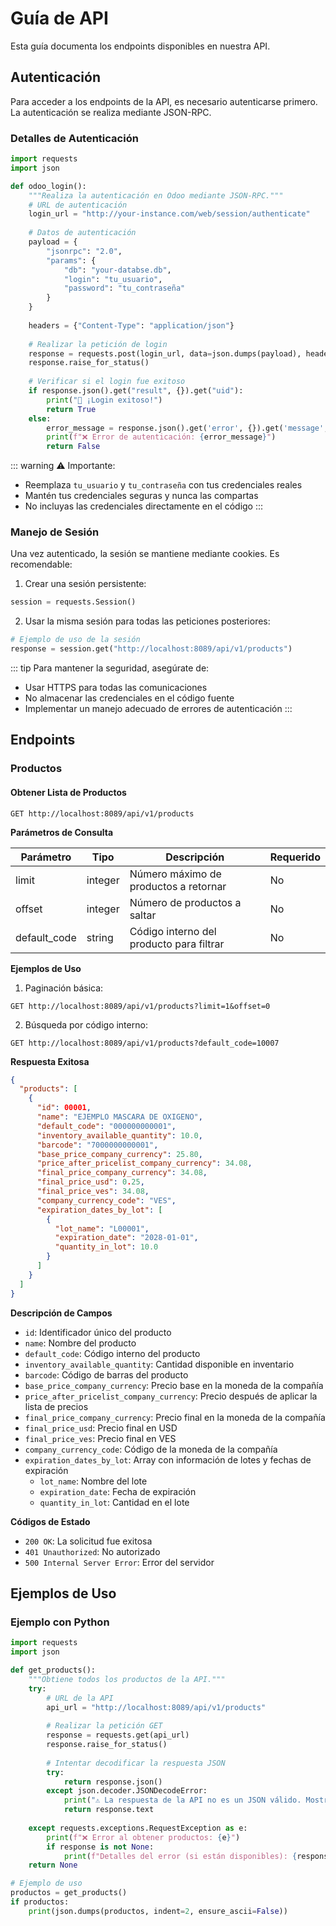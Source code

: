 # Guía de API

Esta guía documenta los endpoints disponibles en nuestra API.

## Autenticación

Para acceder a los endpoints de la API, es necesario autenticarse primero. La autenticación se realiza mediante JSON-RPC.

### Detalles de Autenticación

```python
import requests
import json

def odoo_login():
    """Realiza la autenticación en Odoo mediante JSON-RPC."""
    # URL de autenticación
    login_url = "http://your-instance.com/web/session/authenticate"
    
    # Datos de autenticación
    payload = {
        "jsonrpc": "2.0",
        "params": {
            "db": "your-databse.db",
            "login": "tu_usuario",
            "password": "tu_contraseña"
        }
    }
    
    headers = {"Content-Type": "application/json"}
    
    # Realizar la petición de login
    response = requests.post(login_url, data=json.dumps(payload), headers=headers)
    response.raise_for_status()
    
    # Verificar si el login fue exitoso
    if response.json().get("result", {}).get("uid"):
        print("🎉 ¡Login exitoso!")
        return True
    else:
        error_message = response.json().get('error', {}).get('message', 'Error de autenticación desconocido')
        print(f"❌ Error de autenticación: {error_message}")
        return False
```

::: warning
⚠️ Importante: 
- Reemplaza `tu_usuario` y `tu_contraseña` con tus credenciales reales
- Mantén tus credenciales seguras y nunca las compartas
- No incluyas las credenciales directamente en el código
:::

### Manejo de Sesión

Una vez autenticado, la sesión se mantiene mediante cookies. Es recomendable:

1. Crear una sesión persistente:
```python
session = requests.Session()
```

2. Usar la misma sesión para todas las peticiones posteriores:
```python
# Ejemplo de uso de la sesión
response = session.get("http://localhost:8089/api/v1/products")
```

::: tip
Para mantener la seguridad, asegúrate de:
- Usar HTTPS para todas las comunicaciones
- No almacenar las credenciales en el código fuente
- Implementar un manejo adecuado de errores de autenticación
:::

## Endpoints

### Productos

#### Obtener Lista de Productos

```http
GET http://localhost:8089/api/v1/products
```

**Parámetros de Consulta**

| Parámetro | Tipo | Descripción | Requerido |
|-----------|------|-------------|-----------|
| limit | integer | Número máximo de productos a retornar | No |
| offset | integer | Número de productos a saltar | No |
| default_code | string | Código interno del producto para filtrar | No |

**Ejemplos de Uso**

1. Paginación básica:
```http
GET http://localhost:8089/api/v1/products?limit=1&offset=0
```

2. Búsqueda por código interno:
```http
GET http://localhost:8089/api/v1/products?default_code=10007
```

**Respuesta Exitosa**

```json
{
  "products": [
    {
      "id": 00001,
      "name": "EJEMPLO MASCARA DE OXIGENO",
      "default_code": "000000000001",
      "inventory_available_quantity": 10.0,
      "barcode": "7000000000001",
      "base_price_company_currency": 25.80,
      "price_after_pricelist_company_currency": 34.08,
      "final_price_company_currency": 34.08,
      "final_price_usd": 0.25,
      "final_price_ves": 34.08,
      "company_currency_code": "VES",
      "expiration_dates_by_lot": [
        {
          "lot_name": "L00001",
          "expiration_date": "2028-01-01",
          "quantity_in_lot": 10.0
        }
      ]
    }
  ]
}
```

**Descripción de Campos**

- `id`: Identificador único del producto
- `name`: Nombre del producto
- `default_code`: Código interno del producto
- `inventory_available_quantity`: Cantidad disponible en inventario
- `barcode`: Código de barras del producto
- `base_price_company_currency`: Precio base en la moneda de la compañía
- `price_after_pricelist_company_currency`: Precio después de aplicar la lista de precios
- `final_price_company_currency`: Precio final en la moneda de la compañía
- `final_price_usd`: Precio final en USD
- `final_price_ves`: Precio final en VES
- `company_currency_code`: Código de la moneda de la compañía
- `expiration_dates_by_lot`: Array con información de lotes y fechas de expiración
  - `lot_name`: Nombre del lote
  - `expiration_date`: Fecha de expiración
  - `quantity_in_lot`: Cantidad en el lote

**Códigos de Estado**

- `200 OK`: La solicitud fue exitosa
- `401 Unauthorized`: No autorizado
- `500 Internal Server Error`: Error del servidor

## Ejemplos de Uso

### Ejemplo con Python

```python
import requests
import json

def get_products():
    """Obtiene todos los productos de la API."""
    try:
        # URL de la API
        api_url = "http://localhost:8089/api/v1/products"
        
        # Realizar la petición GET
        response = requests.get(api_url)
        response.raise_for_status()
        
        # Intentar decodificar la respuesta JSON
        try:
            return response.json()
        except json.decoder.JSONDecodeError:
            print("⚠️ La respuesta de la API no es un JSON válido. Mostrando texto plano.")
            return response.text
            
    except requests.exceptions.RequestException as e:
        print(f"❌ Error al obtener productos: {e}")
        if response is not None:
            print(f"Detalles del error (si están disponibles): {response.text}")
    return None

# Ejemplo de uso
productos = get_products()
if productos:
    print(json.dumps(productos, indent=2, ensure_ascii=False))
```

